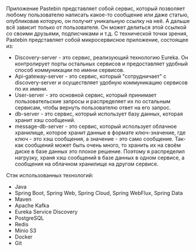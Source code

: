 Приложение Pastebin представляет собой сервис, который позволяет любому пользователю написать какое-то сообщение или даже
статью, опубликовав которую, он получит уникальную ссылку на неё. А дальше всё зависит только от пользователя. Он может делиться
этой ссылкой со своими друзьями, подписчиками и т.д.
С технической точки зрения, Pastebin представляет собой микросервисное приложение, состоящее из:
- Discovery-server - это сервис, реализующий технологию Eureka. Он контролирует порты остальных сервисов и предоставляет
удобный способ коммуникации по имени сервисов.
- Api-gateway-server - это сервис, который "сотрудничает" с discovery-server и осуществляет удобную коммуникацию сервисов
по их имени.
- User-server - это основной сервис, который принимает пользовательские запросы и распределяет их по остальным сервисам,
чтобы вернуть пользователю ответ на его запрос.
- db-server - это сервис, который использует базу данных, которая хранит хэш сообщений.
- message-db-server - это сервис, который использует облачное хранилище, которое хранит данные в формате ключ-значение,
где ключ - это хэш сообщения, а значение - это само сообщение.
Так-как сообщений может быть очень много, то хранить их на своём диске в базе данных это плохое решение. Поэтому я распределил
нагрузку, храня хэш сообщений в базе данных в одном сервисе, а сообщения на облачном хранилище на другом сервисе.

Стэк использованных технологий:
- Java
- Spring Boot, Spring Web, Spring Cloud, Spring WebFlux, Spring Data
- Maven
- Apache Kafka
- Eureka Service Discovery
- PostgreSQL
- Redis
- Minio S3
- Docker
- Git
